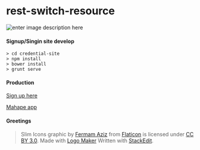 rest-switch-resource
=================

![enter image description here](http://toto-castaldi.github.io/cdn/images/a-remote-switch-resource-logo.png "http://logomakr.com/7KIfqm")

#### Signup/Singin site develop

```
> cd credential-site
> npm install
> bower install
> grunt serve
```

#### Production 

[Sign up here ](http://toto-castaldi.github.io/rest-switch-resource/ "Sign up here")

[Mahape app](https://market.mashape.com/toto/a-remote-switch-resource "Mahape app")

#### Greetings

> Slim Icons graphic by <a href="http://graphicloads.com">Fermam Aziz</a> from <a href="http://www.flaticon.com/">Flaticon</a> is licensed under <a href="http://creativecommons.org/licenses/by/3.0/" title="Creative Commons BY 3.0">CC BY 3.0</a>. Made with <a href="http://logomakr.com" title="Logo Maker">Logo Maker</a>
> Written with [StackEdit](https://stackedit.io/).